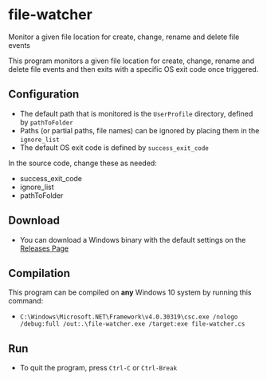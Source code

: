 # file-watcher
Monitor a given file location for create, change, rename and delete file events

This program monitors a given file location for create, change, rename and delete file events and
then exits with a specific OS exit code once triggered.

## Configuration

* The default path that is monitored is the `UserProfile` directory, defined by `pathToFolder`
* Paths (or partial paths, file names) can be ignored by placing them in the `ignore_list`
* The default OS exit code is defined by `success_exit_code`

In the source code, change these as needed:
* success_exit_code
* ignore_list
* pathToFolder

## Download
* You can download a Windows binary with the default settings on the [Releases Page](https://github.com/jftuga/file-watcher/releases)

## Compilation

This program can be compiled on **any** Windows 10 system by running this command:
* `C:\Windows\Microsoft.NET\Framework\v4.0.30319\csc.exe /nologo /debug:full /out:.\file-watcher.exe /target:exe file-watcher.cs`

## Run

* To quit the program, press `Ctrl-C` or `Ctrl-Break`
